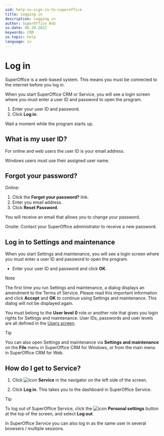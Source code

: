 ```yaml
---
uid: help-sv-sign-in-to-superoffice
title: Logging in
description: Logging in
author: SuperOffice RnD
so.date: 06.29.2022
keywords: CRM
so.topic: help
language: sv
---
```


# Log in

SuperOffice is a web-based system. This means you must be connected to the internet before you log in.

When you start SuperOffice CRM or Service, you will see a login screen where you must enter a user ID and password to open the program.

1. Enter your user ID and password.
2. Click **Log in**.

Wait a moment while the program starts up.

## What is my user ID?

For online and web users the user ID is your email address.

Windows users must use their assigned user name.

## Forgot your password?

Online:

1. Click the **Forgot your password?** link.
2. Enter you email address.
3. Click **Reset Password**.

You will receive an email that allows you to change your password.

Onsite: Contact your SuperOffice administrator to receive a new password.

## Log in to Settings and maintenance

When you start Settings and maintenance, you will see a login screen where you must enter a user ID and password to open the program.

* Enter your user ID and password and click **OK**.

<!-- onsite-->
> [!NOTE]
> The first time you run Settings and maintenance, a dialog displays an amendment to the Terms of Service. Please read this important information and click **Accept** and **OK** to continue using Settings and maintenance. This dialog will not be displayed again.

You must belong to the **User level 0** role or another role that gives you login rights for Settings and maintenance. User IDs, passwords and user levels are all defined in the [Users screen][2].

> [!TIP]
> You can also open Settings and maintenance via **Settings and maintenance** on the **File** menu in SuperOffice CRM for Windows, or from the main menu in SuperOffice CRM for Web.

## How do I get to Service?

1. Click ![icon][img2] **Service** in the navigator on the left side of the screen.

1. Click **Log in**. This takes you to the dashboard in SuperOffice Service.

> [!TIP]
> To log out of SuperOffice Service, click the ![icon][img1] **Personal settings** button at the top of the screen, and select **Log out**.

In SuperOffice Service you can also log in as the same user in several browsers / multiple sessions.

<!-- Referenced links -->
[2]: ../../admin/user-management/learn/index.md

<!-- Referenced images -->
[img1]: ../../../media/icons/personal-settings-small.png
[img2]: ../../../../common/icons/nav-cs.png

